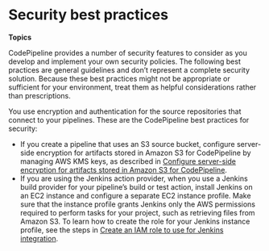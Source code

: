 # Security best practices<a name="security-best-practices"></a>



**Topics**

CodePipeline provides a number of security features to consider as you develop and implement your own security policies\. The following best practices are general guidelines and don’t represent a complete security solution\. Because these best practices might not be appropriate or sufficient for your environment, treat them as helpful considerations rather than prescriptions\.

You use encryption and authentication for the source repositories that connect to your pipelines\. These are the CodePipeline best practices for security:
+ If you create a pipeline that uses an S3 source bucket, configure server\-side encryption for artifacts stored in Amazon S3 for CodePipeline by managing AWS KMS keys, as described in [Configure server\-side encryption for artifacts stored in Amazon S3 for CodePipeline](S3-artifact-encryption.md)\.
+ If you are using the Jenkins action provider, when you use a Jenkins build provider for your pipeline’s build or test action, install Jenkins on an EC2 instance and configure a separate EC2 instance profile\. Make sure that the instance profile grants Jenkins only the AWS permissions required to perform tasks for your project, such as retrieving files from Amazon S3\. To learn how to create the role for your Jenkins instance profile, see the steps in [Create an IAM role to use for Jenkins integration](tutorials-four-stage-pipeline.md#tutorials-four-stage-pipeline-prerequisites-jenkins-iam-role)\.